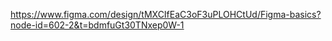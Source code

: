 https://www.figma.com/design/tMXCIfEaC3oF3uPLOHCtUd/Figma-basics?node-id=602-2&t=bdmfuGt30TNxep0W-1

